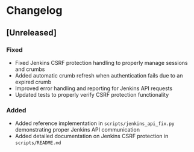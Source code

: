 # Changelog

## [Unreleased]

### Fixed
- Fixed Jenkins CSRF protection handling to properly manage sessions and crumbs
- Added automatic crumb refresh when authentication fails due to an expired crumb
- Improved error handling and reporting for Jenkins API requests
- Updated tests to properly verify CSRF protection functionality

### Added
- Added reference implementation in `scripts/jenkins_api_fix.py` demonstrating proper Jenkins API communication
- Added detailed documentation on Jenkins CSRF protection in `scripts/README.md`
